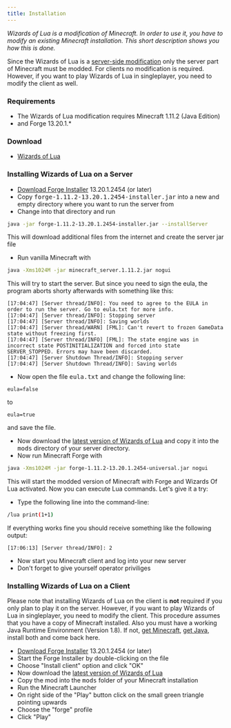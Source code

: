 ```yaml
---
title: Installation
---
```

*Wizards of Lua is a modification of Minecraft.
In order to use it, you have to modify an existing Minecraft installation.
This short description shows you how this is done.*

Since the Wizards of Lua is a <u>server-side modification</u>
only the server part of Minecraft must be modded.
For clients no modification is required.
However, if you want to play Wizards of Lua in singleplayer, you need to modify
the client as well.

### Requirements
* The Wizards of Lua modification requires Minecraft 1.11.2 (Java Edition)
* and Forge 13.20.1.*

### Download
* [Wizards of Lua](https://minecraft.curseforge.com/projects/wizards-of-lua/files)

### Installing Wizards of Lua on a Server
* [Download Forge Installer](http://files.minecraftforge.net/maven/net/minecraftforge/forge/index_1.11.2.html) 13.20.1.2454 (or later)
* Copy <tt>forge-1.11.2-13.20.1.2454-installer.jar</tt> into a new and empty directory
where you want to run the server from
* Change into that directory and run
```bash
java -jar forge-1.11.2-13.20.1.2454-installer.jar --installServer
```
This will download additional files from the internet and create the server jar file
* Run vanilla Minecraft with
```bash
java -Xms1024M -jar minecraft_server.1.11.2.jar nogui
```
This will try to start the server.
But since you need to sign the eula, the program aborts shorty afterwards with something like this:
```
[17:04:47] [Server thread/INFO]: You need to agree to the EULA in order to run the server. Go to eula.txt for more info.
[17:04:47] [Server thread/INFO]: Stopping server
[17:04:47] [Server thread/INFO]: Saving worlds
[17:04:47] [Server thread/WARN] [FML]: Can't revert to frozen GameData state without freezing first.
[17:04:47] [Server thread/INFO] [FML]: The state engine was in incorrect state POSTINITIALIZATION and forced into state SERVER_STOPPED. Errors may have been discarded.
[17:04:47] [Server Shutdown Thread/INFO]: Stopping server
[17:04:47] [Server Shutdown Thread/INFO]: Saving worlds
```
* Now open the file <tt>eula.txt</tt> and change the following line:
```
eula=false
```
to
```
eula=true
```
and save the file.
* Now download the [latest version of Wizards of Lua](https://minecraft.curseforge.com/projects/wizards-of-lua/files) and copy it into the <tt>mods</tt>
directory of your server directory.
* Now run Minecraft Forge with
```bash
java -Xms1024M -jar forge-1.11.2-13.20.1.2454-universal.jar nogui
```
This will start the modded version of Minecraft with Forge and Wizards Of Lua activated.
Now you can execute Lua commands.
Let's give it a try:
* Type the following line into the command-line:
```bash
/lua print(1+1)
```
If everything works fine you should receive something like the following output:
```
[17:06:13] [Server thread/INFO]: 2
```
* Now start you Minecraft client and log into your new server
* Don't forget to give yourself operator priviliges

### Installing Wizards of Lua on a Client
Please note that installing Wizards of Lua on the client is **not** required if
you only plan to play it on the server.
However, if you want to play Wizards of Lua in singleplayer, you need to modify
the client.
This procedure assumes that you have a copy of Minecraft installed.
Also you must have a working Java Runtime Environment (Version 1.8).
If not, [get Minecraft](https://minecraft.net/),
[get Java](http://www.oracle.com/technetwork/java/javase/downloads/jre8-downloads-2133155.html),
install both and come back here.

* [Download Forge Installer](http://files.minecraftforge.net/maven/net/minecraftforge/forge/index_1.11.2.html) 13.20.1.2454 (or later)
* Start the Forge Installer by double-clicking on the file
* Choose "Install client" option and click "OK"
* Now download the [latest version of Wizards of Lua](https://minecraft.curseforge.com/projects/wizards-of-lua/files)
* Copy the mod into the <tt>mods</tt> folder of your Minecraft installation
* Run the Minecraft Launcher
* On right side of the "Play" button click on the small green triangle pointing upwards
* Choose the "forge" profile
* Click "Play"
